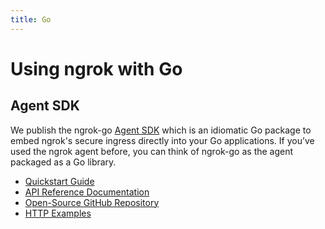 ```yaml
---
title: Go
---
```


# Using ngrok with Go

## Agent SDK

We publish the ngrok-go [Agent SDK](/agent-sdks/) which is an idiomatic Go
package to embed ngrok's secure ingress directly into your Go applications. If
you’ve used the ngrok agent before, you can think of ngrok-go as the agent
packaged as a Go library.

- [Quickstart Guide](/getting-started/go/)
- [API Reference Documentation](https://pkg.go.dev/golang.ngrok.com/ngrok/v2)
- [Open-Source GitHub Repository](http://github.com/ngrok/ngrok-go)
- [HTTP Examples](/universal-gateway/http/?cty=go-sdk)
